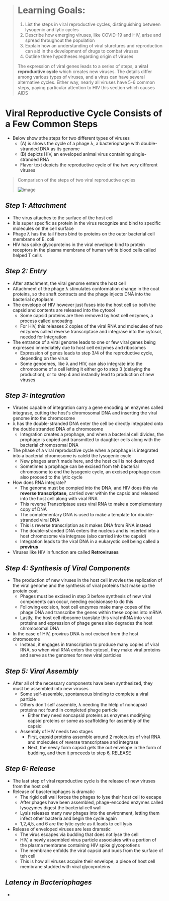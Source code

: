 > # Learning Goals:
> 1. List the steps in viral reproductive cycles, distinguishing between lysogenic and lytic cycles
> 2. Describe how emerging viruses, like COVID-19 and HIV, arise and spread throughout the population
> 3. Explain how an understanding of viral sturctures and reproduction can aid in the development of drugs to combat viruses
> 4. Outline three hypotheses regarding origin of viruses
>
> The expression of viral genes leads to a series of steps, a **viral reproductive cycle** which creates new viruses. The details differ among various types of viruses, and a virus can have several alternative cycles. Either way, nearly all viruses have 5-6 common steps, paying particular attention to HIV this section which causes AIDS

# Viral Reproductive Cycle Consists of a Few Common Steps
- Below show sthe steps for two different types of viruses
  - (A) is shows the cycle of a phage λ, a bacteriophage with double-stranded DNA as its genome
  - (B) depicts HIV, an enveloped animal virus containing single-stranded RNA
  - Flavor text depicts the reproductive cycle of the two very different viruses
 
> Comparison of the steps of two viral reproductive cycles
>
> ![image](https://github.com/MCBasterSheet/MCBasterSheet/assets/157453648/84002055-33b0-4dd6-9f77-52da4936f0f1)

## *Step 1: Attachment*
- The virus attaches to the surface of the host cell
- It is super specific as protein in the virus recognize and bind to specific molecules on the cell surface
- Phage λ has the tail fibers bind to proteins on the outer bacterial cell membrane of E. coli
- HIV has spike glycoproteins in the viral envelope bind to protein receptors in the plasma membrane of human white blood cells called helped T cells

 ## *Step 2: Entry*
 - After attachment, the viral genome enters the host cell
 - Attachment of the phage λ stimulates conformation change in the coat proteins, so the shaft contracts and the phage injects DNA into the bacterial cytoplasm
 - The envelope of HIV however just fuses into the host cell so both the capsid and contents are released into the cytosol
   - Some capsid proteins are then removed by host cell enzymes, a process called uncoating
   - For HIV, this releases 2 copies of the viral RNA and molecules of two enzymes called reverse transcriptase and integrase into the cytosol, needed for Integration
 - The entrance of a viral genome leads to one or few viral genes being expressed immediately due to host cell enzymes and ribosomes
   - Expression of genes leads to step 3/4 of the reproductive cycle, depending on the virus
   - Some genoemes, like λ and HIV, can also integrate into the chromosome of a cell letting it either go to step 3 (delaying the production), or to step 4 and instandly lead to production of new viruses

## *Step 3: Integration*
- Viruses capable of integration carry a gene encoding an enzymes called integrase, cutting the host's chromosomal DNA and inserting the viral genome into the chromosome
- λ has the double-stranded DNA enter the cell be directly integrated onto the double stranded DNA of a chromosome
  - Integration creates a prophage, and when a bacterial cell divides, the prophage is copied and transmitted to daughter cells along with the bacterial chromosomal DNA
- The phase of a viral reproductive cycle when a prophage is integrated into a bacterial chromosome is caleld the lysogenic cycle
  - New phages aren't made here, and the host cell is not destroyed
  - Sometimes a prophage can be excised from teh bacterial chromosome to end the lysogenic cycle, an excised prophage ccan also proceed to the lytic cycle
- How does RNA integrate?
  - The genome must be compied into the DNA, and HIV does this via **reverse transcriptase**, carried over within the capsid and released into the host cell along with viral RNA
  - This reverse Transcriptase uses viral RNA to make a complementary copy of DNA
  - The complementary DNA is used to make a template for double-stranded viral DNA
  - This is reverse transcription as it makes DNA from RNA instead
  - The double-stranded DNA enters the nucleus and is inserted into a host chromosome via integrase (also carried into the capsid)
  - Integration leads to the viral DNA in a eukaryotic cell being called a **provirus**
- Viruses like HIV in function are called **Retroviruses**

## *Step 4: Synthesis of Viral Components*
- The production of new viruses in the host cell invovles the replication of the viral genome and the synthesis of viral proteins that make up the protein coat
  - Phages must be excised in step 3 before synthesis of new viral components can occur, needing excisionase to do this
  - Following excision, host cell enzymes make many copes of the phage DNA and transcribe the genes within these copies into mRNA
  - Lastly, the host cell ribosome translate this viral mRNA into viral proteins and expression of phage genes also degrades the host chromosomal DNA
- In the case of HIV, provirus DNA is not excised from the host chromosome
  - Instead, it engages in transcription to produce many copies of viral RNA, so when viral RNA enters the cytosol, they make viral proteins and serve as the genomes for new viral particles

## *Step 5: Viral Assembly*
- After all of the necessary components have been synthesized, they must be assembled into new viruses
  - Some self-assemble, spontaneous binding to complete a viral particle
  - Others don't self assemble, λ needing the hlelp of noncapsid proteins not found in completed phage particle
    - Either they need noncapsid proteins as enzymes modifying capsid proteins or some as scaffolding for assembly of the capsid
  - Assembly of HIV needs two stages
    - First, capsid proteins assemble around 2 molecules of viral RNA and molecules of reverse transcriptase and integrase
    - Next, the newly form capsid gets the out envelope in the form of budding, and then it proceeds to step 6, RELEASE
## *Step 6: Release*
- The last step of viral reproductive cycle is the release of new viruses from the host cell
- Release of bascteriophages is dramatic
  - The rigid cell wall forces the phages to lyse their host cell to escape
  - After phages have been assembled, phage-encoded enzymes called lysozymes digest the bacterial cell wall
  - Lysis releases many new phages into the environment, letting them infect other bacteria and begin the cycle again
  - 1,2,4,5, and 6 are the lytic cycle as it leads to cell lysis
- Release of enveloped viruses are less dramatic
  - The virus escapes via budding that does not lyse the cell
  - HIV, a newly assembled virus particle associates with a portion of the plasma membrane containing HIV spike glycoprotiens
  - The membrane enfolds the viral capsid and buds from the surface of teh cell
  - This is how all viruses acquire their envelope, a piece of host cell membrane studded with viral glycoproteins

## *Latency in Bacteriophages*
- 
